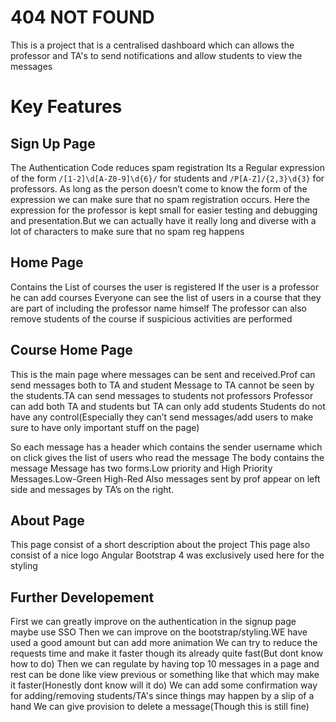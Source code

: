 #   404 NOT FOUND

This is a project that is a centralised dashboard which can allows the professor and TA's to send notifications and allow students to view the messages

# Key Features

## Sign Up Page

The Authentication Code reduces spam registration
Its a Regular expression of the form `/[1-2]\d[A-Z0-9]\d{6}/` for students and `/P[A-Z]/{2,3}\d{3}` for professors.
As long as the person doesn’t come to know the form of the expression we can make sure that no spam registration occurs.
Here the expression for the professor is kept small for easier testing and debugging and presentation.But we can actually have it really long and diverse with a lot of characters to make sure that no spam reg happens

## Home Page

Contains the List of courses the user is registered
If the user is a professor he can add courses
Everyone can see the list of users in a course that they are part of including the professor name himself
The professor can also remove students of the course if suspicious activities are performed


## Course Home Page

This is the main page where messages can be sent and received.Prof can send messages both to TA and student 
Message to TA cannot be seen by the students.TA can send messages to students not professors
Professor can add both TA and students but TA can only add students
Students do  not have any control(Especially they can’t send messages/add users to make sure to have only important stuff on the page)

So each message has a header which contains the sender username which on click gives the list of users who read the  message
The body contains the message
Message has two forms.Low priority and High Priority Messages.Low-Green High-Red
Also messages sent by prof appear on left side and messages by TA’s on the right.



## About Page

This page consist of a short description about the project
This page also consist of a nice logo 
Angular Bootstrap 4 was exclusively used here for the styling


## Further Developement

First we can greatly improve on the authentication in the signup page maybe use SSO
Then we can improve on the bootstrap/styling.WE have used a good amount but can add more animation
We can try to reduce the requests time and make it faster though its already quite fast(But dont know how to do)
Then we can regulate by having top 10 messages in a page and rest can be done like view previous or something like that which may make it faster(Honestly dont know will it do)
We can add some confirmation way for adding/removing students/TA's since things may happen by a slip of a hand
We can give provision to delete a message(Though this is still fine)



